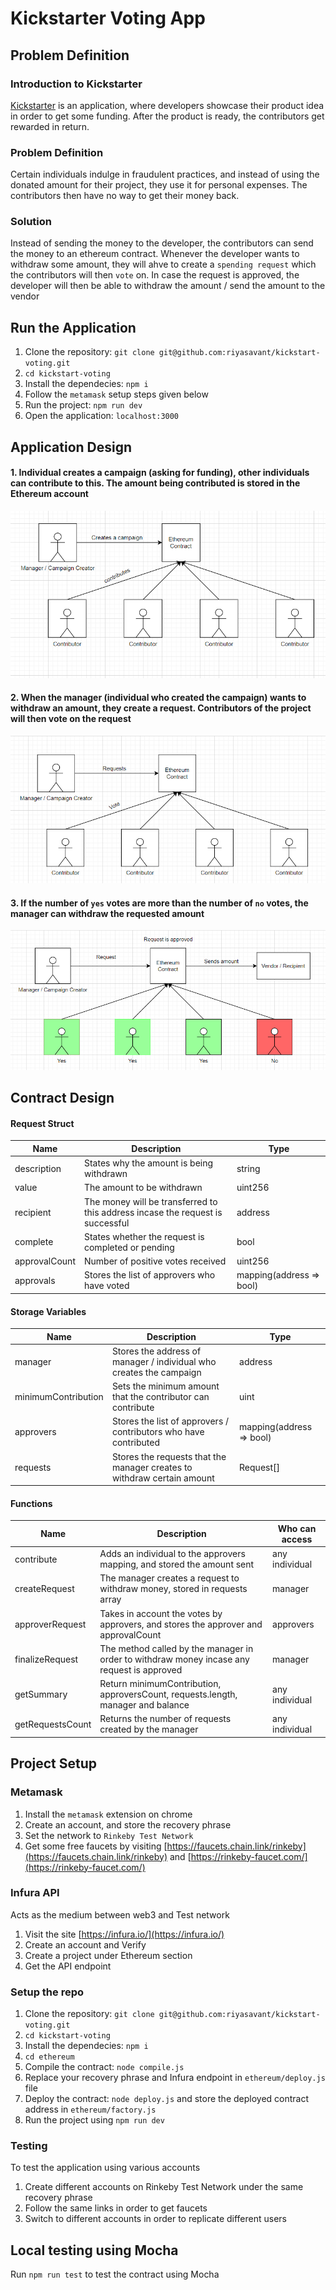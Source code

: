 # Kickstarter Voting App  
## Problem Definition  
### Introduction to Kickstarter    
[Kickstarter](https://www.kickstarter.com/) is an application, where developers showcase their product idea in order to get some funding. After the product is ready, the contributors get rewarded in return.  

### Problem Definition  
Certain individuals indulge in fraudulent practices, and instead of using the donated amount for their project, they use it for personal expenses. The contributors then have no way to get their money back.  

### Solution
Instead of sending the money to the developer, the contributors can send the money to an ethereum contract. Whenever the developer wants to withdraw some amount, they will ahve to create a `spending request` which the contributors will then `vote` on. In case the request is approved, the developer will then be able to withdraw the amount / send the amount to the vendor  

## Run the Application  
1. Clone the repository: `git clone git@github.com:riyasavant/kickstart-voting.git`
2. `cd kickstart-voting`
3. Install the dependecies: `npm i`
4. Follow the `metamask` setup steps given below
5. Run the project: `npm run dev`
6. Open the application: `localhost:3000`  

## Application Design  
#### 1. Individual creates a campaign (asking for funding), other individuals can contribute to this. The amount being contributed is stored in the Ethereum account   
![Step 1](./images/step1.png)  
#### 2. When the manager (individual who created the campaign) wants to withdraw an amount, they create a request. Contributors of the project will then vote on the request  
![Step 2](./images/step2.png)  
#### 3. If the number of `yes` votes are more than the number of `no` votes, the manager can withdraw the requested amount    
![Step 3](./images/step3.png)  

## Contract Design  
#### Request Struct  
| Name          	| Description                                                                    	| Type                     	|
|---------------	|--------------------------------------------------------------------------------	|--------------------------	|
| description   	| States why the amount is being withdrawn                                       	| string                   	|
| value         	| The amount to be withdrawn                                                     	| uint256                  	|
| recipient     	| The money will be transferred to this address incase the request is successful 	| address                  	|
| complete      	| States whether the request is completed or pending                             	| bool                     	|
| approvalCount 	| Number of positive votes received                                              	| uint256                  	|
| approvals     	| Stores the list of approvers who have voted                                    	| mapping(address => bool) 	|  

#### Storage Variables
| Name                	| Description                                                             	| Type                     	|
|---------------------	|-------------------------------------------------------------------------	|--------------------------	|
| manager             	| Stores the address of manager / individual who creates the campaign     	| address                  	|
| minimumContribution 	| Sets the minimum amount that the contributor can contribute             	| uint                     	|
| approvers           	| Stores the list of approvers / contributors who have contributed        	| mapping(address => bool) 	|
| requests            	| Stores the requests that the manager creates to withdraw certain amount 	| Request[]                	|  

#### Functions  
| Name             	| Description                                                                                	| Who can access 	|
|------------------	|--------------------------------------------------------------------------------------------	|----------------	|
| contribute       	| Adds an individual to the approvers mapping, and stored the amount sent                    	| any individual 	|
| createRequest    	| The manager creates a request to withdraw money, stored in requests array                  	| manager        	|
| approverRequest  	| Takes in account the votes by approvers, and stores the approver and approvalCount         	| approvers      	|
| finalizeRequest  	| The method called by the manager in order to withdraw money incase any request is approved 	| manager        	|
| getSummary       	| Return minimumContribution, approversCount, requests.length, manager and balance           	| any individual 	|
| getRequestsCount 	| Returns the number of requests created by the manager                                      	| any individual 	|   


## Project Setup  
### Metamask  
1. Install the `metamask` extension on chrome
2. Create an account, and store the recovery phrase
3. Set the network to `Rinkeby Test Network`
4. Get some free faucets by visiting [https://faucets.chain.link/rinkeby](https://faucets.chain.link/rinkeby) and [https://rinkeby-faucet.com/](https://rinkeby-faucet.com/)  

### Infura API  
Acts as the medium between web3 and Test network  
1. Visit the site [https://infura.io/](https://infura.io/)
2. Create an account and Verify
3. Create a project under Ethereum section
4. Get the API endpoint  

### Setup the repo  
1. Clone the repository: `git clone git@github.com:riyasavant/kickstart-voting.git`
2. `cd kickstart-voting`
3. Install the dependecies: `npm i`
4. `cd ethereum`
5. Compile the contract: `node compile.js`
6. Replace your recovery phrase and Infura endpoint in `ethereum/deploy.js` file
7. Deploy the contract: `node deploy.js` and store the deployed contract address in `ethereum/factory.js`
8. Run the project using `npm run dev`  

### Testing  
To test the application using various accounts  
1. Create different accounts on Rinkeby Test Network under the same recovery phrase
2. Follow the same links in order to get faucets
3. Switch to different accounts in order to replicate different users  

## Local testing using Mocha  
Run `npm run test` to test the contract using Mocha
